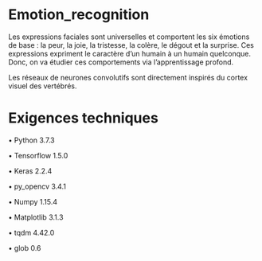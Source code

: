 # Emotion_recognition

Les expressions faciales sont universelles et comportent les six émotions de base : la peur, la joie, la tristesse, la colère, le dégout et la surprise. Ces expressions expriment le caractère d’un humain à un humain quelconque. Donc, on va étudier ces comportements via l’apprentissage profond.

Les réseaux de neurones convolutifs  sont directement inspirés du cortex visuel des vertébrés. 

# Exigences techniques

•	Python 3.7.3

•	Tensorflow 1.5.0

•	Keras 2.2.4

•	py_opencv 3.4.1

•	Numpy 1.15.4

•	Matplotlib 3.1.3

•	tqdm 4.42.0

•	glob 0.6

